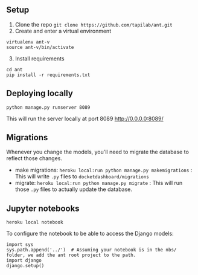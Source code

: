 ## Setup

1. Clone the repo
`git clone https://github.com/tapilab/ant.git`
2. Create and enter a virtual environment
```
virtualenv ant-v
source ant-v/bin/activate
```
3. Install requirements
```
cd ant
pip install -r requirements.txt
```

## Deploying locally

`python manage.py runserver 8089`

This will run the server locally at port 8089 http://0.0.0.0:8089/


## Migrations

Whenever you change the models, you'll need to migrate the database to reflect those changes.

- make migrations: `heroku local:run python manage.py makemigrations` : This will write `.py` files to `docketdashboard/migrations`
- migrate: `heroku local:run python manage.py migrate` : This will run those `.py` files to actually update the database.



## Jupyter notebooks

`heroku local notebook`

To configure the notebook to be able to access the Django models:

```
import sys
sys.path.append('../')  # Assuming your notebook is in the nbs/ folder, we add the ant root project to the path.
import django
django.setup()
```



